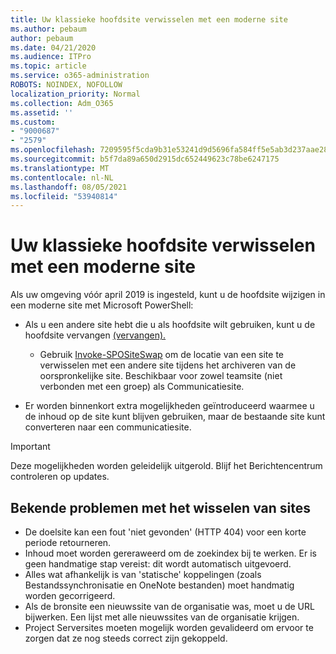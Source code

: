 ```yaml
---
title: Uw klassieke hoofdsite verwisselen met een moderne site
ms.author: pebaum
author: pebaum
ms.date: 04/21/2020
ms.audience: ITPro
ms.topic: article
ms.service: o365-administration
ROBOTS: NOINDEX, NOFOLLOW
localization_priority: Normal
ms.collection: Adm_O365
ms.assetid: ''
ms.custom:
- "9000687"
- "2579"
ms.openlocfilehash: 7209595f5cda9b31e53241d9d5696fa584ff5e5ab3d237aae28542bf7aec9398
ms.sourcegitcommit: b5f7da89a650d2915dc652449623c78be6247175
ms.translationtype: MT
ms.contentlocale: nl-NL
ms.lasthandoff: 08/05/2021
ms.locfileid: "53940814"
---
```

# <a name="swap-your-classic-root-site-with-a-modern-site"></a>Uw klassieke hoofdsite verwisselen met een moderne site

Als uw omgeving vóór april 2019 is ingesteld, kunt u de hoofdsite wijzigen in een moderne site met Microsoft PowerShell:

- Als u een andere site hebt die u als hoofdsite wilt gebruiken, kunt u de hoofdsite vervangen [(vervangen).](https://docs.microsoft.com/sharepoint/modern-root-site) 
    - Gebruik [Invoke-SPOSiteSwap](https://docs.microsoft.com/powershell/module/sharepoint-online/invoke-spositeswap?view=sharepoint-ps) om de locatie van een site te verwisselen met een andere site tijdens het archiveren van de oorspronkelijke site. Beschikbaar voor zowel teamsite (niet verbonden met een groep) als Communicatiesite. 

- Er worden binnenkort extra mogelijkheden geïntroduceerd waarmee u de inhoud op de site kunt blijven gebruiken, maar de bestaande site kunt converteren naar een communicatiesite. 
>[!Important]
>Deze mogelijkheden worden geleidelijk uitgerold. Blijf het Berichtencentrum controleren op updates. 

## <a name="known-issues-with-swapping-sites"></a>Bekende problemen met het wisselen van sites

- De doelsite kan een fout 'niet gevonden' (HTTP 404) voor een korte periode retourneren.
- Inhoud moet worden gereraweerd om de zoekindex bij te werken. Er is geen handmatige stap vereist: dit wordt automatisch uitgevoerd.
- Alles wat afhankelijk is van 'statische' koppelingen (zoals Bestandssynchronisatie en OneNote bestanden) moet handmatig worden gecorrigeerd.
- Als de bronsite een nieuwssite van de organisatie was, moet u de URL bijwerken. Een lijst met alle nieuwssites van de organisatie krijgen.
- Project Serversites moeten mogelijk worden gevalideerd om ervoor te zorgen dat ze nog steeds correct zijn gekoppeld.
